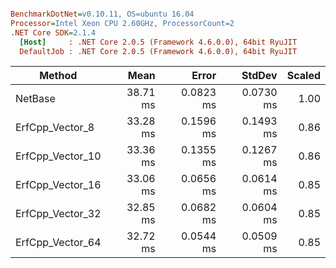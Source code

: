 ``` ini

BenchmarkDotNet=v0.10.11, OS=ubuntu 16.04
Processor=Intel Xeon CPU 2.60GHz, ProcessorCount=2
.NET Core SDK=2.1.4
  [Host]     : .NET Core 2.0.5 (Framework 4.6.0.0), 64bit RyuJIT
  DefaultJob : .NET Core 2.0.5 (Framework 4.6.0.0), 64bit RyuJIT


```
|           Method |     Mean |     Error |    StdDev | Scaled |
|----------------- |---------:|----------:|----------:|-------:|
|          NetBase | 38.71 ms | 0.0823 ms | 0.0730 ms |   1.00 |
|  ErfCpp_Vector_8 | 33.28 ms | 0.1596 ms | 0.1493 ms |   0.86 |
| ErfCpp_Vector_10 | 33.36 ms | 0.1355 ms | 0.1267 ms |   0.86 |
| ErfCpp_Vector_16 | 33.06 ms | 0.0656 ms | 0.0614 ms |   0.85 |
| ErfCpp_Vector_32 | 32.85 ms | 0.0682 ms | 0.0604 ms |   0.85 |
| ErfCpp_Vector_64 | 32.72 ms | 0.0544 ms | 0.0509 ms |   0.85 |
